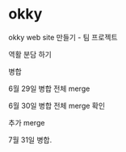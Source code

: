 # okky
okky web site 만들기 - 팀 프로젝트

역활 분담 하기

병합

6월 29일 병합 전체 merge

6월 30일 병합 전체 merge 확인

추가 merge 

7월 31일 병합.